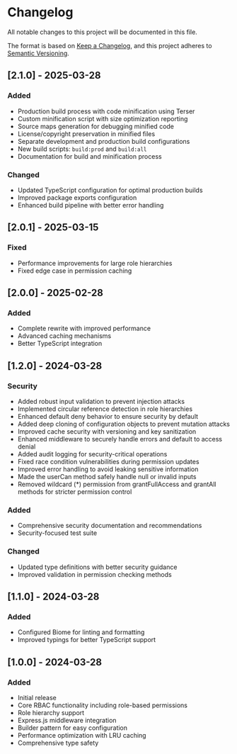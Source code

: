 # Changelog

All notable changes to this project will be documented in this file.

The format is based on [Keep a Changelog](https://keepachangelog.com/en/1.0.0/),
and this project adheres to [Semantic Versioning](https://semver.org/spec/v2.0.0.html).

## [2.1.0] - 2025-03-28

### Added
- Production build process with code minification using Terser
- Custom minification script with size optimization reporting
- Source maps generation for debugging minified code
- License/copyright preservation in minified files
- Separate development and production build configurations
- New build scripts: `build:prod` and `build:all`
- Documentation for build and minification process

### Changed
- Updated TypeScript configuration for optimal production builds
- Improved package exports configuration
- Enhanced build pipeline with better error handling

## [2.0.1] - 2025-03-15

### Fixed
- Performance improvements for large role hierarchies
- Fixed edge case in permission caching

## [2.0.0] - 2025-02-28

### Added
- Complete rewrite with improved performance
- Advanced caching mechanisms
- Better TypeScript integration

## [1.2.0] - 2024-03-28

### Security
- Added robust input validation to prevent injection attacks
- Implemented circular reference detection in role hierarchies
- Enhanced default deny behavior to ensure security by default
- Added deep cloning of configuration objects to prevent mutation attacks
- Improved cache security with versioning and key sanitization
- Enhanced middleware to securely handle errors and default to access denial
- Added audit logging for security-critical operations
- Fixed race condition vulnerabilities during permission updates
- Improved error handling to avoid leaking sensitive information
- Made the userCan method safely handle null or invalid inputs
- Removed wildcard (*) permission from grantFullAccess and grantAll methods for stricter permission control

### Added
- Comprehensive security documentation and recommendations
- Security-focused test suite

### Changed
- Updated type definitions with better security guidance
- Improved validation in permission checking methods

## [1.1.0] - 2024-03-28

### Added
- Configured Biome for linting and formatting
- Improved typings for better TypeScript support

## [1.0.0] - 2024-03-28

### Added
- Initial release
- Core RBAC functionality including role-based permissions
- Role hierarchy support
- Express.js middleware integration
- Builder pattern for easy configuration
- Performance optimization with LRU caching
- Comprehensive type safety
